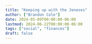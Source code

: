```yaml
---
title: "Keeping up with the Joneses"
author: ["Brandon Cole"]
date: 2024-05-09T00:00:00-06:00
lastmod: 2024-06-22T00:00:00-06:00
tags: ["social", "finances"]
draft: false
---
```

